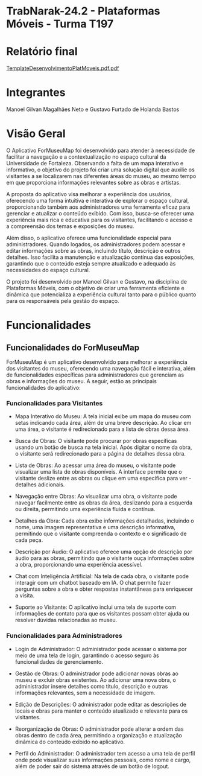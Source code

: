 # TrabNarak-24.2 - Plataformas Móveis - Turma T197

# Relatório final
[TemplateDesenvolvimentoPlatMoveis.pdf.pdf](https://github.com/user-attachments/files/18049938/TemplateDesenvolvimentoPlatMoveis.pdf.pdf)

# Integrantes 


Manoel Gilvan Magalhães Neto e Gustavo Furtado de Holanda Bastos


# Visão Geral

O Aplicativo ForMuseuMap foi desenvolvido para atender à necessidade de facilitar a navegação e a contextualização no espaço cultural da Universidade de Fortaleza. Observando a falta de um mapa interativo e informativo, o objetivo do projeto foi criar uma solução digital que auxilie os visitantes a se localizarem nas diferentes áreas do museu, ao mesmo tempo em que proporciona informações relevantes sobre as obras e artistas.

A proposta do aplicativo visa melhorar a experiência dos usuários, oferecendo uma forma intuitiva e interativa de explorar o espaço cultural, proporcionando também aos administradores uma ferramenta eficaz para gerenciar e atualizar o conteúdo exibido. Com isso, busca-se oferecer uma experiência mais rica e educativa para os visitantes, facilitando o acesso e a compreensão dos temas e exposições do museu.

Além disso, o aplicativo oferece uma funcionalidade especial para administradores. Quando logados, os administradores podem acessar e editar informações sobre as obras, incluindo título, descrição e outros detalhes. Isso facilita a manutenção e atualização contínua das exposições, garantindo que o conteúdo esteja sempre atualizado e adequado às necessidades do espaço cultural.

O projeto foi desenvolvido por Manoel Gilvan e Gustavo, na disciplina de Plataformas Móveis, com o objetivo de criar uma ferramenta eficiente e dinâmica que potencializa a experiência cultural tanto para o público quanto para os responsáveis pela gestão do espaço.

# Funcionalidades

## Funcionalidades do ForMuseuMap
ForMuseuMap é um aplicativo desenvolvido para melhorar a experiência dos visitantes do museu, oferecendo uma navegação fácil e interativa, além de funcionalidades específicas para administradores que gerenciam as obras e informações do museu. A seguir, estão as principais funcionalidades do aplicativo:

### Funcionalidades para Visitantes

- Mapa Interativo do Museu: A tela inicial exibe um mapa do museu com setas indicando cada área, além de uma breve descrição. Ao clicar em uma área, o visitante é redirecionado para a lista de obras dessa área.

- Busca de Obras: O visitante pode procurar por obras específicas usando um botão de busca na tela inicial. Após digitar o nome da obra, o visitante será redirecionado para a página de detalhes dessa obra.

- Lista de Obras: Ao acessar uma área do museu, o visitante pode visualizar uma lista de obras disponíveis. A interface permite que o visitante deslize entre as obras ou clique em uma específica para ver - detalhes adicionais.

- Navegação entre Obras: Ao visualizar uma obra, o visitante pode navegar facilmente entre as obras da área, deslizando para a esquerda ou direita, permitindo uma experiência fluida e contínua.

- Detalhes da Obra: Cada obra exibe informações detalhadas, incluindo o nome, uma imagem representativa e uma descrição informativa, permitindo que o visitante compreenda o contexto e o significado de cada peça.

- Descrição por Áudio: O aplicativo oferece uma opção de descrição por áudio para as obras, permitindo que o visitante ouça informações sobre a obra, proporcionando uma experiência acessível.

- Chat com Inteligência Artificial: Na tela de cada obra, o visitante pode interagir com um chatbot baseado em IA. O chat permite fazer perguntas sobre a obra e obter respostas instantâneas para enriquecer a visita.

- Suporte ao Visitante: O aplicativo inclui uma tela de suporte com informações de contato para que os visitantes possam obter ajuda ou resolver dúvidas relacionadas ao museu.

### Funcionalidades para Administradores
- Login de Administrador: O administrador pode acessar o sistema por meio de uma tela de login, garantindo o acesso seguro às funcionalidades de gerenciamento.

- Gestão de Obras: O administrador pode adicionar novas obras ao museu e excluir obras existentes. Ao adicionar uma nova obra, o administrador insere detalhes como título, descrição e outras informações relevantes, sem a necessidade de imagem.

- Edição de Descrições: O administrador pode editar as descrições de locais e obras para manter o conteúdo atualizado e relevante para os visitantes.

- Reorganização de Obras: O administrador pode alterar a ordem das obras dentro de cada área, permitindo a organização e atualização dinâmica do conteúdo exibido no aplicativo.

- Perfil do Administrador: O administrador tem acesso a uma tela de perfil onde pode visualizar suas informações pessoais, como nome e cargo, além de poder sair do sistema através de um botão de logout.

